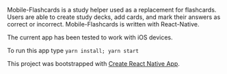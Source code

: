 Mobile-Flashcards is a study helper used as a replacement for flashcards. Users are able to create study decks, add cards, and mark their answers as correct or incorrect. Mobile-Flashcards is written with React-Native.

The current app has been tested to work with iOS devices.

To run this app type `yarn install; yarn start`

This project was bootstrapped with [Create React Native App](https://github.com/react-community/create-react-native-app).
